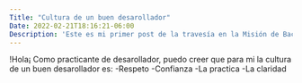 ```yaml
---
Title: "Cultura de un buen desarollador"
Date: 2022-02-21T18:16:21-06:00
Description: 'Este es mi primer post de la travesía en la Misión de Backend con Node JS de Launch X.'
---
```


!Hola¡ Como practicante de desarollador, puedo creer que para mi la cultura de un buen desarollador es:
-Respeto
-Confianza
-La practica
-La claridad

